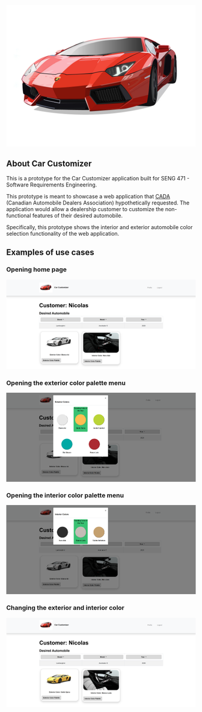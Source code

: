 <p align="center"><img src="./public/images/Lamborghini Logo.jpg"></p>

## About Car Customizer

This is a prototype for the Car Customizer application built for SENG 471 - Software Requirements Engineering.

This prototype is meant to showcase a web application that [CADA](https://www.cada.ca/web/cada/) (Canadian Automobile Dealers Association) hypothetically requested. The application would allow a dealership customer to customize the non-functional features of their desired automobile.

Specifically, this prototype shows the interior and exterior automobile color selection functionality of the web application.

## Examples of use cases

### Opening home page
<p align="center"><img src="./public/images/Main Page.PNG"></p>

### Opening the exterior color palette menu
<p align="center"><img src="./public/images/Exterior Color Palette.PNG"></p>

### Opening the interior color palette menu
<p align="center"><img src="./public/images/Interior Color Palette.PNG"></p>

### Changing the exterior and interior color
<p align="center"><img src="./public/images/Main Page Colors Changed.PNG"></p>
